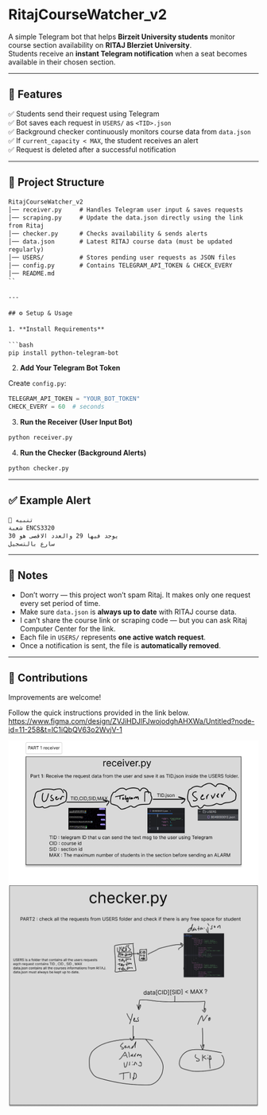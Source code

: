 # RitajCourseWatcher_v2

A simple Telegram bot that helps **Birzeit University students** monitor course section availability on **RITAJ BIerziet University**.  
Students receive an **instant Telegram notification** when a seat becomes available in their chosen section.

---

## 🚀 Features

✅ Students send their request using Telegram  
✅ Bot saves each request in `USERS/` as `<TID>.json`  
✅ Background checker continuously monitors course data from `data.json`  
✅ If `current_capacity < MAX`, the student receives an alert  
✅ Request is deleted after a successful notification

---

## 📂 Project Structure

```
RitajCourseWatcher_v2
│── receiver.py     # Handles Telegram user input & saves requests
│── scraping.py     # Update the data.json directly using the link from Ritaj
│── checker.py      # Checks availability & sends alerts
│── data.json       # Latest RITAJ course data (must be updated regularly)
│── USERS/          # Stores pending user requests as JSON files
│── config.py       # Contains TELEGRAM_API_TOKEN & CHECK_EVERY
│── README.md
``

---

## ⚙️ Setup & Usage

1. **Install Requirements**

```bash
pip install python-telegram-bot
```

2. **Add Your Telegram Bot Token**

Create `config.py`:

```python
TELEGRAM_API_TOKEN = "YOUR_BOT_TOKEN"
CHECK_EVERY = 60  # seconds
```

3. **Run the Receiver (User Input Bot)**

```bash
python receiver.py
```

4. **Run the Checker (Background Alerts)**

```bash
python checker.py
```

---

## ✅ Example Alert

```
📢 تنبيه
شعبة ENCS3320
يوجد فيها 29 والعدد الاقصى هو 30
سارع بالتسجيل
```

---

## 📌 Notes

- Don’t worry — this project won’t spam Ritaj. It makes only one request every set period of time. 
- Make sure `data.json` is **always up to date** with RITAJ course data.
- I can’t share the course link or scraping code — but you can ask Ritaj Computer Center for the link.
- Each file in `USERS/` represents **one active watch request**.
- Once a notification is sent, the file is **automatically removed**.

---

## 🤝 Contributions

Improvements are welcome!

Follow the quick instructions provided in the link below.
https://www.figma.com/design/ZVJiHDJlFJwojodghAHXWa/Untitled?node-id=11-258&t=lC1iQbQV63o2WvjV-1



![PART 1 receiver](images/PART1.png)
![PART 2 checker](images/PART2.png)
